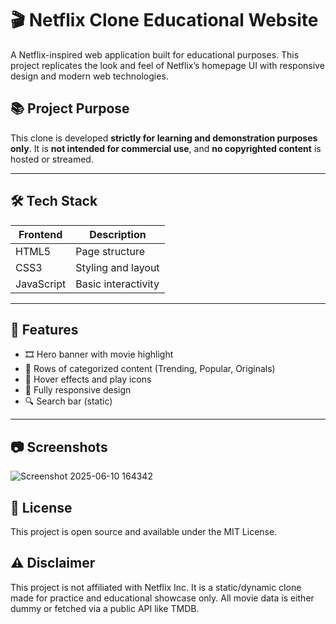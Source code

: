 # 🎬 Netflix Clone Educational Website

A Netflix-inspired web application built for educational purposes. This project replicates the look and feel of Netflix’s homepage UI with responsive design and modern web technologies.

## 📚 Project Purpose

This clone is developed **strictly for learning and demonstration purposes only**. It is **not intended for commercial use**, and **no copyrighted content** is hosted or streamed.

---

## 🛠️ Tech Stack

| Frontend | Description |
|----------|-------------|
| HTML5    | Page structure |
| CSS3     | Styling and layout |
| JavaScript | Basic interactivity |

---

## 🚀 Features

- 🎞️ Hero banner with movie highlight
- 📁 Rows of categorized content (Trending, Popular, Originals)
- 🎥 Hover effects and play icons
- 📱 Fully responsive design
- 🔍 Search bar (static)

---

## 📷 Screenshots

![Screenshot 2025-06-10 164342](https://github.com/user-attachments/assets/77409439-f313-49be-9feb-6c6b2971e02e)



## 📄 License
This project is open source and available under the MIT License.

## ⚠️ Disclaimer
This project is not affiliated with Netflix Inc. It is a static/dynamic clone made for practice and educational showcase only. All movie data is either dummy or fetched via a public API like TMDB.
